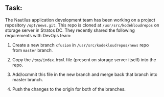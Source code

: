 ## Task:

The Nautilus application development team has been working on a project repository `/opt/news.git`. This repo is cloned at `/usr/src/kodekloudrepos` on storage server in Stratos DC. They recently shared the following requirements with DevOps team:

1. Create a new branch `xfusion` in `/usr/src/kodekloudrepos/news` repo from `master` branch.

2. Copy the `/tmp/index.html` file (present on storage server itself) into the repo. 

3. Add/ocmmit this file in the new branch and merge back that branch into master branch. 

4. Push the changes to the origin for both of the branches.
